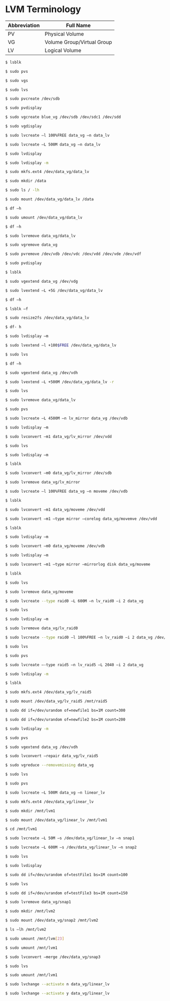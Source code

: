 # LVM Terminology

| Abbreviation | Full Name                  |
| ------------ | -------------------------- |
| PV           | Physical Volume            |
| VG           | Volume Group/Virtual Group |
| LV           | Logical Volume             |
```bash
$ lsblk
```

```bash
$ sudo pvs
```

```bash
$ sudo vgs
```

```bash
$ sudo lvs
```

```bash
$ sudo pvcreate /dev/sdb
```

```bash
$ sudo pvdisplay
```

```bash
$ sudo vgcreate blue_vg /dev/sdb /dev/sdc1 /dev/sdd
```

```bash
$ sudo vgdisplay
```

```bash
$ sudo lvcreate –l 100%FREE data_vg –n data_lv
```

```bash
$ sudo lvcreate –L 500M data_vg –n data_lv
```

```bash
$ sudo lvdisplay
```

```bash
$ sudo lvdisplay -m
```

```bash
$ sudo mkfs.ext4 /dev/data_vg/data_lv
```

```bash
$ sudo mkdir /data
```

```bash
$ sudo ls / -lh
```

```bash
$ sudo mount /dev/data_vg/data_lv /data
```

```bash
$ df –h
```

```bash
$ sudo umount /dev/data_vg/data_lv
```

```bash
$ df –h
```

```bash
$ sudo lvremove data_vg/data_lv
```

```bash
$ sudo vgremove data_vg
```

```bash
$ sudo pvremove /dev/vdb /dev/vdc /dev/vdd /dev/vde /dev/vdf
```

```bash
$ sudo pvdisplay
```

```bash
$ lsblk
```

```bash
$ sudo vgextend data_vg /dev/vdg
```

```bash
$ sudo lvextend –L +5G /dev/data_vg/data_lv
```

```bash
$ df –h
```

```bash
$ lsblk –f
```

```bash
$ sudo resize2fs /dev/data_vg/data_lv
```

```bash
$ df- h
```

```bash
$ sudo lvdisplay –m
```

```bash
$ sudo lvextend –l +100$FREE /dev/data_vg/data_lv
```

```bash
$ sudo lvs
```

```bash
$ df –h
```

```bash
$ sudo vgextend data_vg /dev/vdh
```

```bash
$ sudo lvextend –L +500M /dev/data_vg/data_lv -r
```

```bash
$ sudo lvs
```

```bash
$ sudo lvremove data_vg/data_lv
```

```bash
$ sudo pvs
```

```bash
$ sudo lvcreate –L 4500M –n lv_mirror data_vg /dev/vdb
```

```bash
$ sudo lvdisplay –m
```

```bash
$ sudo lvconvert –m1 data_vg/lv_mirror /dev/vdd
```

```bash
$ sudo lvs
```

```bash
$ sudo lvdisplay –m
```

```bash
$ lsblk
```

```bash
$ sudo lvconvert –m0 data_vg/lv_mirror /dev/sdb
```

```bash
$ sudo lvremove data_vg/lv_mirror
```

```bash
$ sudo lvcreate –l 100%FREE data_vg –n moveme /dev/vdb
```

```bash
$ lsblk
```

```bash
$ sudo lvconvert –m1 data_vg/moveme /dev/vdd
```

```bash
$ sudo lvconvert –m1 –type mirror –corelog data_vg/movemve /dev/vdd
```

```bash
$ lsblk
```

```bash
$ sudo lvdisplay –m
```

```bash
$ sudo lvconvert –m0 data_vg/moveme /dev/vdb
```

```bash
$ sudo lvdisplay –m
```

```bash
$ sudo lvconvert –m1 –type mirror –mirrorlog disk data_vg/moveme
```

```bash
$ lsblk
```

```bash
$ sudo lvs
```

```bash
$ sudo lvremove data_vg/moveme
```

```bash
$ sudo lvcreate --type raid0 –L 600M –n lv_raid0 –i 2 data_vg
```

```bash
$ sudo lvs
```

```bash
$ sudo lvdisplay –m
```

```bash
$ sudo lvremove data_vg/lv_raid0
```

```bash
$ sudo lvcreate --type raid0 –l 100%FREE –n lv_raid0 –i 2 data_vg /dev/vdb /dev/vdd
```

```bash
$ sudo lvs
```

```bash
$ sudo pvs
```

```bash
$ sudo lvcreate –-type raid5 –n lv_raid5 –L 2040 –i 2 data_vg
```

```bash
$ sudo lvdisplay -m
```

```bash
$ lsblk
```

```bash
$ sudo mkfs.ext4 /dev/data_vg/lv_raid5
```

```bash
$ sudo mount /dev/data_vg/lv_raid5 /mnt/raid5
```

```bash
$ sudo dd if=/dev/urandom of=newfile1 bs=1M count=300
```

```bash
$ sudo dd if=/dev/urandom of=newfile2 bs=1M count=200
```

```bash
$ sudo lvdisplay -m
```

```bash
$ sudo pvs
```

```bash
$ sudo vgextend data_vg /dev/vdh
```

```bash
$ sudo lvconvert –repair data_vg/lv_raid5
```

```bash
$ sudo vgreduce --removemissing data_vg
```

```bash
$ sudo lvs
```

```bash
$ sudo pvs
```

```bash
$ sudo lvcreate –L 500M data_vg –n linear_lv
```

```bash
$ sudo mkfs.ext4 /dev/data_vg/linear_lv
```

```bash
$ sudo mkdir /mnt/lvm1
```

```bash
$ sudo mount /dev/data_vg/linear_lv /mnt/lvm1
```

```bash
$ cd /mnt/lvm1
```

```bash
$ sudo lvcreate –L 50M –s /dev/data_vg/linear_lv –n snap1
```

```bash
$ sudo lvcreate –L 600M –s /dev/data_vg/linear_lv –n snap2
```

```bash
$ sudo lvs
```

```bash
$ sudo lvdisplay
```

```bash
$ sudo dd if=/dev/urandom of=testFile1 bs=1M count=100
```

```bash
$ sudo lvs
```

```bash
$ sudo dd if=/dev/urandom of=testFile3 bs=1M count=150
```

```bash
$ sudo lvremove data_vg/snap1
```

```bash
$ sudo mkdir /mnt/lvm2
```

```bash
$ sudo mount /dev/data_vg/snap2 /mnt/lvm2
```

```bash
$ ls –lh /mnt/lvm2
```

```bash
$ sudo umount /mnt/lvm[23]
```

```bash
$ sudo umount /mnt/lvm1
```

```bash
$ sudo lvconvert –merge /dev/data_vg/snap3
```

```bash
$ sudo lvs
```

```bash
$ sudo umount /mnt/lvm1
```

```bash
$ sudo lvchange --activate n data_vg/linear_lv
```

```bash
$ sudo lvchange --activate y data_vg/linear_lv
```